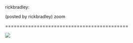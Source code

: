 <!--
id: 13124386206
link: http://tumblr.atmos.org/post/13124386206/rickbradley-posted-by-rickbradley-zoom
slug: rickbradley-posted-by-rickbradley-zoom
date: Mon Nov 21 2011 13:19:38 GMT-0800 (PST)
publish: 2011-11-021
tags: 
title: rickbradley:

(posted by rickbradley) zoom

-->


rickbradley:

(posted by rickbradley) zoom

===========================================

![](http://24.media.tumblr.com/tumblr_lv0vv6g8VV1qz64oio1_1280.jpg)

